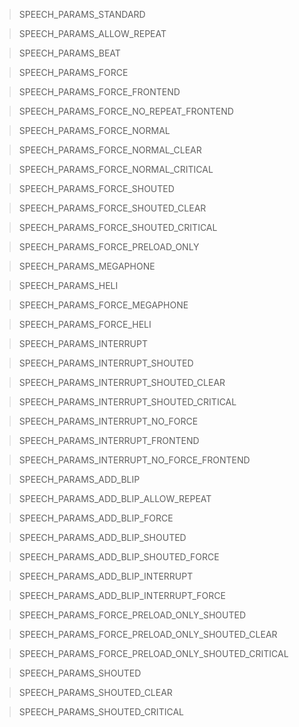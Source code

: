 > SPEECH_PARAMS_STANDARD

> SPEECH_PARAMS_ALLOW_REPEAT

> SPEECH_PARAMS_BEAT

> SPEECH_PARAMS_FORCE

> SPEECH_PARAMS_FORCE_FRONTEND

> SPEECH_PARAMS_FORCE_NO_REPEAT_FRONTEND

> SPEECH_PARAMS_FORCE_NORMAL

> SPEECH_PARAMS_FORCE_NORMAL_CLEAR

> SPEECH_PARAMS_FORCE_NORMAL_CRITICAL

> SPEECH_PARAMS_FORCE_SHOUTED

> SPEECH_PARAMS_FORCE_SHOUTED_CLEAR

> SPEECH_PARAMS_FORCE_SHOUTED_CRITICAL

> SPEECH_PARAMS_FORCE_PRELOAD_ONLY

> SPEECH_PARAMS_MEGAPHONE

> SPEECH_PARAMS_HELI

> SPEECH_PARAMS_FORCE_MEGAPHONE

> SPEECH_PARAMS_FORCE_HELI

> SPEECH_PARAMS_INTERRUPT

> SPEECH_PARAMS_INTERRUPT_SHOUTED

> SPEECH_PARAMS_INTERRUPT_SHOUTED_CLEAR

> SPEECH_PARAMS_INTERRUPT_SHOUTED_CRITICAL

> SPEECH_PARAMS_INTERRUPT_NO_FORCE

> SPEECH_PARAMS_INTERRUPT_FRONTEND

> SPEECH_PARAMS_INTERRUPT_NO_FORCE_FRONTEND

> SPEECH_PARAMS_ADD_BLIP

> SPEECH_PARAMS_ADD_BLIP_ALLOW_REPEAT

> SPEECH_PARAMS_ADD_BLIP_FORCE

> SPEECH_PARAMS_ADD_BLIP_SHOUTED

> SPEECH_PARAMS_ADD_BLIP_SHOUTED_FORCE

> SPEECH_PARAMS_ADD_BLIP_INTERRUPT

> SPEECH_PARAMS_ADD_BLIP_INTERRUPT_FORCE

> SPEECH_PARAMS_FORCE_PRELOAD_ONLY_SHOUTED

> SPEECH_PARAMS_FORCE_PRELOAD_ONLY_SHOUTED_CLEAR

> SPEECH_PARAMS_FORCE_PRELOAD_ONLY_SHOUTED_CRITICAL

> SPEECH_PARAMS_SHOUTED

> SPEECH_PARAMS_SHOUTED_CLEAR

> SPEECH_PARAMS_SHOUTED_CRITICAL